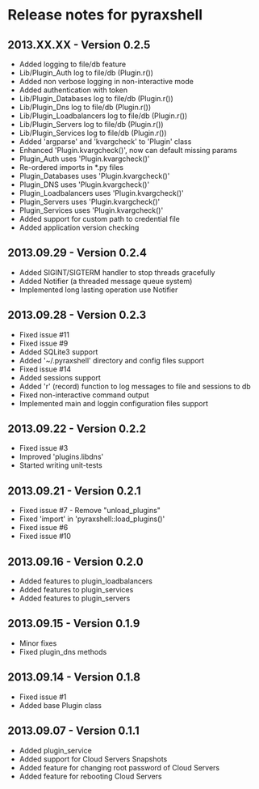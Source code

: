 Release notes for pyraxshell
=======

## 2013.XX.XX - Version 0.2.5
  * Added logging to file/db feature
  * Lib/Plugin_Auth log to file/db (Plugin.r())
  * Added non verbose logging in non-interactive mode
  * Added authentication with token
  * Lib/Plugin_Databases log to file/db (Plugin.r())
  * Lib/Plugin_Dns log to file/db (Plugin.r())
  * Lib/Plugin_Loadbalancers log to file/db (Plugin.r())
  * Lib/Plugin_Servers log to file/db (Plugin.r())
  * Lib/Plugin_Services log to file/db (Plugin.r())
  * Added 'argparse' and 'kvargcheck' to 'Plugin' class
  * Enhanced 'Plugin.kvargcheck()', now can default missing params
  * Plugin_Auth uses 'Plugin.kvargcheck()'
  * Re-ordered imports in *.py files
  * Plugin_Databases uses 'Plugin.kvargcheck()'
  * Plugin_DNS uses 'Plugin.kvargcheck()'
  * Plugin_Loadbalancers uses 'Plugin.kvargcheck()'
  * Plugin_Servers uses 'Plugin.kvargcheck()'
  * Plugin_Services uses 'Plugin.kvargcheck()'
  * Added support for custom path to credential file
  * Added application version checking

## 2013.09.29 - Version 0.2.4
  * Added SIGINT/SIGTERM handler to stop threads gracefully
  * Added Notifier (a threaded message queue system)
  * Implemented long lasting operation use Notifier 

## 2013.09.28 - Version 0.2.3
  * Fixed issue #11
  * Fixed issue #9
  * Added SQLite3 support
  * Added '~/.pyraxshell' directory and config files support
  * Fixed issue #14
  * Added sessions support
  * Added 'r' (record) function to log messages to file and sessions to db
  * Fixed non-interactive command output
  * Implemented main and loggin configuration files support

## 2013.09.22 - Version 0.2.2
  * Fixed issue #3
  * Improved 'plugins.libdns'
  * Started writing unit-tests 

## 2013.09.21 - Version 0.2.1
  * Fixed issue #7 - Remove "unload_plugins"
  * Fixed 'import' in 'pyraxshell::load_plugins()'
  * Fixed issue #6
  * Fixed issue #10

## 2013.09.16 - Version 0.2.0
  * Added features to plugin_loadbalancers
  * Added features to plugin_services
  * Added features to plugin_servers

## 2013.09.15 - Version 0.1.9
  * Minor fixes
  * Fixed plugin_dns methods
  
## 2013.09.14 - Version 0.1.8
  * Fixed issue #1
  * Added base Plugin class

## 2013.09.07 - Version 0.1.1
  * Added plugin_service
  * Added support for Cloud Servers Snapshots
  * Added feature for changing root password of Cloud Servers
  * Added feature for rebooting Cloud Servers
